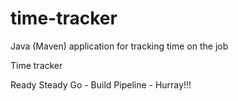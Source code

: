 # time-tracker
Java (Maven) application for tracking time on the job

Time tracker

Ready Steady Go - Build Pipeline - Hurray!!!
